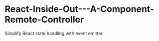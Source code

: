 # React-Inside-Out---A-Component-Remote-Controller
Simplify React state handling with event emitter
